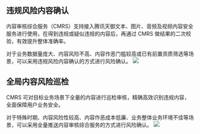 ## 违规风险内容确认
内容审核综合服务（CMRS）支持接入腾讯天御文本、图片、音频及视频内容安全服务进行使用，在得到违规或疑似违规的内容后，再通过 CMRS 做结果的二次校验，有效提升整体准确率。

对于业务数据量庞大、内容风险不高、内容作恶门槛较高或已有前置资质筛选等场景，可以采用违规风险内容确认的方式进行风险确认。
![](https://main.qcloudimg.com/raw/89a052739c9f10adb080f585f55d9fd1.png)
## 全局内容风险巡检 
CMRS 可对目标业务场景下全量的内容进行巡检审核，精确高效识别违规内容，全面保障用户业务安全。

对于特殊时期、内容风险性较高、内容作恶成本低廉、业务整体业务环境不佳等场景，可以采用全量推送内容审核综合服务的方式进行风险确认。
![](https://main.qcloudimg.com/raw/0182bfcb38c570a8e0c73d493be0aae0.png)
